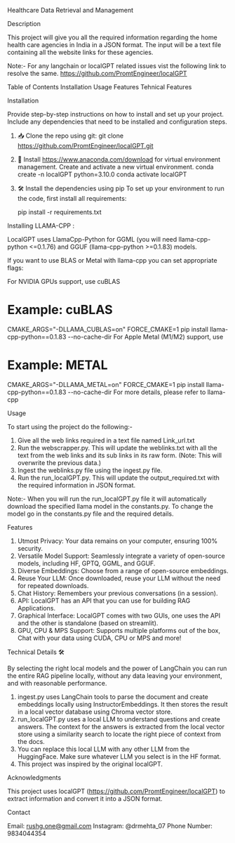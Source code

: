 Healthcare Data Retrieval and Management

Description

This project will give you all the required information regarding the home health care agencies in India in a JSON format. The input will be a text file containing all the website links for these agencies.

Note:- For any langchain or localGPT related issues vist the following link to resolve the same.
https://github.com/PromtEngineer/localGPT

Table of Contents
Installation
Usage
Features
Tehnical Features

Installation

Provide step-by-step instructions on how to install and set up your project. Include any dependencies that need to be installed and configuration steps.
1. 📥 Clone the repo using git:
    git clone https://github.com/PromtEngineer/localGPT.git

2. 🐍 Install https://www.anaconda.com/download for virtual environment management. Create and activate a new virtual environment.
    conda create -n localGPT python=3.10.0
    conda activate localGPT
3. 🛠️ Install the dependencies using pip
   To set up your environment to run the code, first install all requirements:

   pip install -r requirements.txt

Installing LLAMA-CPP :

LocalGPT uses LlamaCpp-Python for GGML (you will need llama-cpp-python <=0.1.76) and GGUF (llama-cpp-python >=0.1.83) models.

If you want to use BLAS or Metal with llama-cpp you can set appropriate flags:

For NVIDIA GPUs support, use cuBLAS

# Example: cuBLAS
CMAKE_ARGS="-DLLAMA_CUBLAS=on" FORCE_CMAKE=1 pip install llama-cpp-python==0.1.83 --no-cache-dir
For Apple Metal (M1/M2) support, use

# Example: METAL
CMAKE_ARGS="-DLLAMA_METAL=on"  FORCE_CMAKE=1 pip install llama-cpp-python==0.1.83 --no-cache-dir
For more details, please refer to llama-cpp


Usage

To start using the project do the following:-
1. Give all the web links required in a text file named Link_url.txt
2. Run the webscrapper.py. This will update the weblinks.txt with all the text from the web links and its sub links in its raw form. (Note: This will overwrite the previous data.)
3. Ingest the weblinks.py file using the ingest.py file.
4. Run the run_localGPT.py. This will update the output_required.txt with the required information in JSON format.

Note:-
When you will run the run_localGPT.py file it will automatically download the specified llama model in the constants.py. To change the model go in the constants.py file and the required details.

Features

1. Utmost Privacy: Your data remains on your computer, ensuring 100% security.
2. Versatile Model Support: Seamlessly integrate a variety of open-source models, including HF, GPTQ, GGML, and GGUF.
3. Diverse Embeddings: Choose from a range of open-source embeddings.
4. Reuse Your LLM: Once downloaded, reuse your LLM without the need for repeated downloads.
5. Chat History: Remembers your previous conversations (in a session).
6. API: LocalGPT has an API that you can use for building RAG Applications.
7. Graphical Interface: LocalGPT comes with two GUIs, one uses the API and the other is standalone (based on streamlit).
8. GPU, CPU & MPS Support: Supports multiple platforms out of the box, Chat with your data using CUDA, CPU or MPS and more!

Technical Details 🛠️
    
By selecting the right local models and the power of LangChain you can run the entire RAG pipeline locally, without any data leaving your environment, and with reasonable performance.

1. ingest.py uses LangChain tools to parse the document and create embeddings locally using InstructorEmbeddings. It then stores the result in a local vector database using Chroma vector store.
2. run_localGPT.py uses a local LLM to understand questions and create answers. The context for the answers is extracted from the local vector store using a similarity search to locate the right piece of context from the docs.
3. You can replace this local LLM with any other LLM from the HuggingFace. Make sure whatever LLM you select is in the HF format.
4. This project was inspired by the original localGPT.

Acknowledgments

This project uses localGPT (https://github.com/PromtEngineer/localGPT) to extract information and convert it into a JSON format.

Contact

Email: rushg.one@gmail.com
Instagram: @drmehta_07
Phone Number: 9834044354
